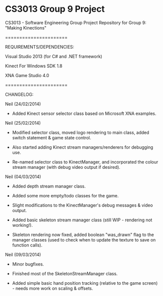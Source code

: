 CS3013 Group 9 Project
======================


CS3013 - Software Engineering Group Project Repository for Group 9: "Making Kinections"

======================


REQUIREMENTS/DEPENDENCIES:

Visual Studio 2013 (for C# and .NET framework)

Kinect For Windows SDK 1.8

XNA Game Studio 4.0

======================


CHANGELOG:

Neil (24/02/2014)

- Added Kinect sensor selector class based on Microsoft XNA examples.


Neil (25/02/2014)

- Modified selector class, moved logo rendering to main class, added switch statement & game state control.

- Also started adding Kinect stream managers/renderers for debugging use.

- Re-named selector class to KinectManager, and incorporated the colour stream manager (with debug video output if desired).


Neil (04/03/2014)

- Added depth stream manager class.

- Added some more empty/todo classes for the game.

- Slight modifications to the KinectManager's debug messages & video output.

- Added basic skeleton stream manager class (still WIP - rendering not working!).

- Skeleton rendering now fixed, added boolean "was_drawn" flag to the manager classes (used to check when to update the texture to save on function calls).


Neil (09/03/2014)

- Minor bugfixes.

- Finished most of the SkeletonStreamManager class.

- Added simple basic hand position tracking (relative to the game screen) - needs more work on scaling & offsets.

